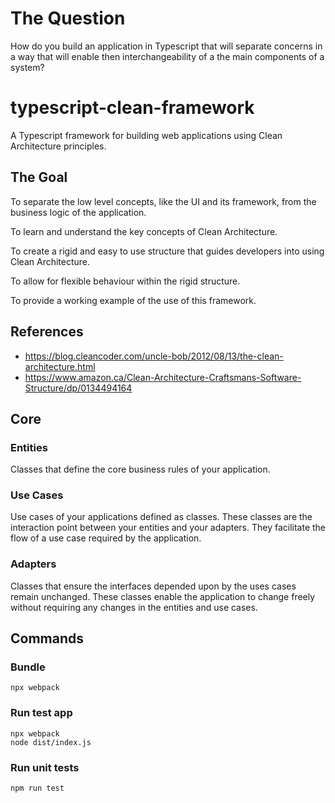 # The Question
How do you build an application in Typescript that will separate concerns in a way that will enable then interchangeability of a the main components of a system?

# typescript-clean-framework
A Typescript framework for building web applications using Clean Architecture principles.

## The Goal
To separate the low level concepts, like the UI and its framework, from the business logic of the application.

To learn and understand the key concepts of Clean Architecture.

To create a rigid and easy to use structure that guides developers into using Clean Architecture.

To allow for flexible behaviour within the rigid structure.

To provide a working example of the use of this framework.

## References
- https://blog.cleancoder.com/uncle-bob/2012/08/13/the-clean-architecture.html
- https://www.amazon.ca/Clean-Architecture-Craftsmans-Software-Structure/dp/0134494164

## Core
### Entities
Classes that define the core business rules of your application.

### Use Cases
Use cases of your applications defined as classes. These classes are the interaction
point between your entities and your adapters. They facilitate the flow of a use case required by the application.

### Adapters
Classes that ensure the interfaces depended upon by the uses cases remain unchanged. These classes enable the application 
to change freely without requiring any changes in the entities and use cases.

## Commands

### Bundle
```
npx webpack
```

### Run test app
```
npx webpack
node dist/index.js
```

### Run unit tests
```
npm run test
```
